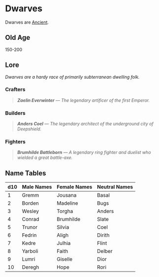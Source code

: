 # Dwarves

Dwarves are [Ancient](../Mechanical/Ancient.md).

## Old Age

150-200

## Lore

*Dwarves are a hardy race of primarily subterranean dwelling folk.*

### Crafters

> ***Zaelin Everwinter*** — *The legendary artificer of the first Emperor.*

### Builders

> ***Anders Coel*** — *The legendary architect of the underground city of Deepshield.*

### Fighters

> ***Brumhilde Battleborn*** — *A legendary ring fighter and duelist who wielded a great battle-axe.*

## Name Tables

| d10 | Male Names | Female Names | Neutral Names |
| --- | ---------- | ------------ | ------------- |
| 1   | Gremm      | Jousana      | Basal         |
| 2   | Borden     | Madeline     | Bugs          |
| 3   | Wesley     | Torgha       | Anders        |
| 4   | Conrad     | Brumhilde    | Slate         |
| 5   | Trunor     | Silvia       | Coel          |
| 6   | Fedrin     | Aligh        | Dirith        |
| 7   | Kedre      | Julhia       | Flint         |
| 8   | Yarboli    | Faith        | Delber        |
| 9   | Lumri      | Giselle      | Dior          |
| 10  | Deregh     | Hope         | Rori          |
